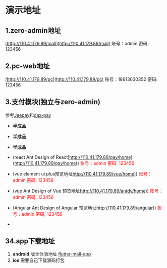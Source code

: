 # 演示地址

## 1.zero-admin地址
[http://110.41.179.89/mall](http://110.41.179.89/mall)   账号：admin 密码: 123456

## 2.pc-web地址
[http://110.41.179.89/pc](http://110.41.179.89/pc)    账号：18613030352 密码: 123456

## 3.支付模块(独立与zero-admin)
参考[Jeepay](https://github.com/jeecgboot/jeepay)和[dax-pay](https://gitee.com/dromara/dax-pay)

* **半成品**
* **半成品**
* **半成品**
* (react Ant Design of React[http://110.41.179.89/pay/home](http://110.41.179.89/pay/home))<span  style="color: red;"> 账号：admin 密码: 123456</span>
* (vue element ui plus预览地址[http://110.41.179.89/vue/home)](http://110.41.179.89/vue/home))<span  style="color: red;"> 账号：admin 密码: 123456</span>
* (vue Ant Design of Vue 预览地址[http://110.41.179.89/antdv/home)](http://110.41.179.89/antdv/home))<span  style="color: red;"> 账号：admin 密码: 123456</span>
* (Angular Ant Design of Angular 预览地址[http://110.41.179.89/angular)](http://110.41.179.89/angular))<span  style="color: red;"> 账号：admin 密码: 123456</span>

* 
## 34.app下载地址
1. **android** 版本体验地址 [flutter-mall-app](https://www.pgyer.com/OoW2Zy)
2. **ios** 需要自己下载源码打包

